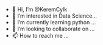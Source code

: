- 👋 Hi, I’m @KeremCylk
- 👀 I’m interested in Data Science...
- 🌱 I’m currently learning python ...
- 💞️ I’m looking to collaborate on ...
- 📫 How to reach me ...

<!---
KeremCylk/KeremCylk is a ✨ special ✨ repository because its `README.md` (this file) appears on your GitHub profile.
You can click the Preview link to take a look at your changes.
--->
